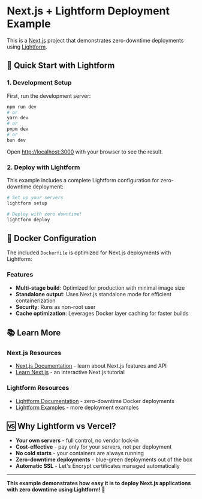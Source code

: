 # Next.js + Lightform Deployment Example

This is a [Next.js](https://nextjs.org) project that demonstrates zero-downtime deployments using [Lightform](https://github.com/elitan/lightform).

## 🚀 Quick Start with Lightform

### 1. Development Setup

First, run the development server:

```bash
npm run dev
# or
yarn dev
# or
pnpm dev
# or
bun dev
```

Open [http://localhost:3000](http://localhost:3000) with your browser to see the result.

### 2. Deploy with Lightform

This example includes a complete Lightform configuration for zero-downtime deployment:

```bash
# Set up your servers
lightform setup

# Deploy with zero downtime!
lightform deploy
```

## 🐳 Docker Configuration

The included `Dockerfile` is optimized for Next.js deployments with Lightform:

### Features

- **Multi-stage build**: Optimized for production with minimal image size
- **Standalone output**: Uses Next.js standalone mode for efficient containerization
- **Security**: Runs as non-root user
- **Cache optimization**: Leverages Docker layer caching for faster builds

## 📚 Learn More

### Next.js Resources

- [Next.js Documentation](https://nextjs.org/docs) - learn about Next.js features and API
- [Learn Next.js](https://nextjs.org/learn) - an interactive Next.js tutorial

### Lightform Resources

- [Lightform Documentation](https://github.com/elitan/lightform) - zero-downtime Docker deployments
- [Lightform Examples](https://github.com/elitan/lightform/tree/main/examples) - more deployment examples

## 🆚 Why Lightform vs Vercel?

- **Your own servers** - full control, no vendor lock-in
- **Cost-effective** - pay only for your servers, not per deployment
- **No cold starts** - your containers are always running
- **Zero-downtime deployments** - blue-green deployments out of the box
- **Automatic SSL** - Let's Encrypt certificates managed automatically

---

**This example demonstrates how easy it is to deploy Next.js applications with zero downtime using Lightform! 🚀**
